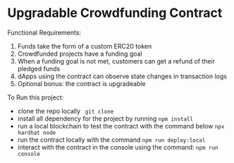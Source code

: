 # Upgradable Crowdfunding Contract

Functional Requirements:
1. Funds take the form of a custom ERC20 token
2. Crowdfunded projects have a funding goal
3. When a funding goal is not met, customers can get a refund of their pledged funds
4. dApps using the contract can observe state changes in transaction logs
5. Optional bonus: the contract is upgradeable

To Run this project:
-  clone the repo locally 
  ` 
  git clone 
  `
-  install all dependency for the project by running 
  `
  npm install
  `
- run a local blockchain to test the contract with the command below
 `
 npx hardhat node
 `
- run the contract locally with the command
  `
  npm run deploy:local
  `
- interact with the contract in the console using the command:
 `
 npm run console
 `
